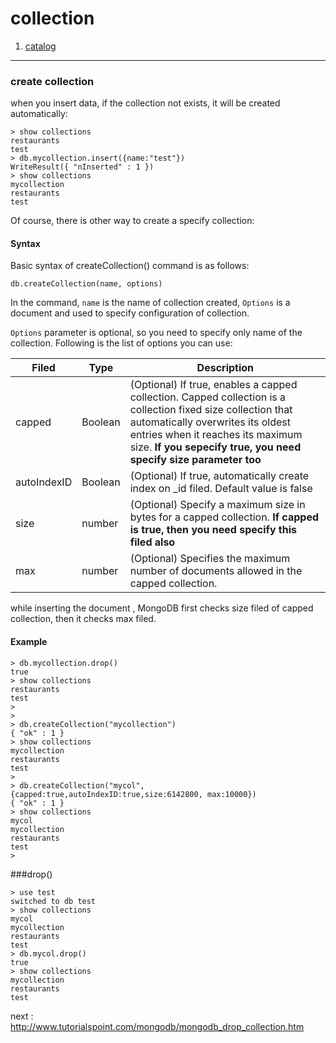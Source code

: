 collection
==========

1. [catalog](/readme.md "目录")

----------------------------------

### create collection


when you insert data, if the collection not exists, it will be created automatically:     
```
> show collections
restaurants
test
> db.mycollection.insert({name:"test"})
WriteResult({ "nInserted" : 1 })
> show collections
mycollection
restaurants
test
```
      
 Of course, there is other way to create a specify collection:     
     
     
    
#### Syntax

Basic syntax of createCollection() command is as follows:   
```
db.createCollection(name, options)
```
In the command, `name` is the name of collection created, `Options` is a document
and used to specify configuration of collection.    

`Options` parameter is optional, so you need to specify only name of the collection.
Following is the list of options you can use:

| Filed  | Type  | Description |
|---| ---| ---|
|   capped | Boolean | (Optional) If true, enables a capped collection. Capped collection is  a collection fixed size collection that automatically overwrites its oldest entries  when it reaches its maximum size. **If you sepecify true, you need specify size parameter too** |
| autoIndexID | Boolean | (Optional) If true, automatically create index  on  \_id filed. Default value is false |
|size | number|(Optional) Specify a maximum size in bytes for a capped collection.  **If capped is true, then you need specify this filed also** |
|max|number| (Optional) Specifies the maximum number of documents allowed in the capped collection. |     

while inserting the document , MongoDB first checks size filed of capped collection, then it checks max filed.
    
    
   

#### Example

```
> db.mycollection.drop()
true
> show collections
restaurants
test
>
>
> db.createCollection("mycollection")
{ "ok" : 1 }
> show collections
mycollection
restaurants
test
>
> db.createCollection("mycol",{capped:true,autoIndexID:true,size:6142800, max:10000})
{ "ok" : 1 }
> show collections
mycol
mycollection
restaurants
test
>
```



    
###drop()
```
> use test
switched to db test
> show collections
mycol
mycollection
restaurants
test
> db.mycol.drop()
true
> show collections
mycollection
restaurants
test
```












next : http://www.tutorialspoint.com/mongodb/mongodb_drop_collection.htm



